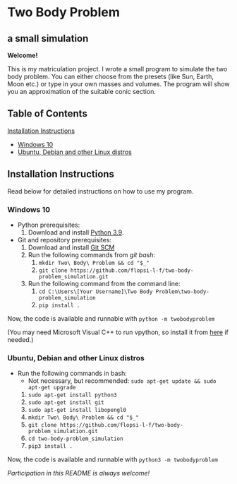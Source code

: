 # Two Body Problem
## a small simulation

**Welcome!**

This is my matriculation project. I wrote a small program to simulate the two body problem. You can either choose from the presets (like Sun, Earth, Moon etc.) or type in your own masses and volumes. The program will show you an approximation of the suitable conic section.

## Table of Contents

[Installation Instructions](#installation)  
- [Windows 10](#win10)  
- [Ubuntu, Debian and other Linux distros](#linux)  

<a name="installation"/>

## Installation Instructions

Read below for detailed instructions on how to use my program.

<a name="win10"/>

### Windows 10

- Python prerequisites:
  1. Download and install [Python 3.9](https://www.python.org/downloads/).
- Git and repository prerequisites:
  1. Download and install [Git SCM](https://gitforwindows.org/)
  2. Run the following commands from *git bash*:
      1. `mkdir Two\ Body\ Problem && cd "$_"`
      2. `git clone https://github.com/flopsi-l-f/two-body-problem_simulation.git`
  3. Run the following command from the command line:
      1. `cd C:\Users\[Your Username]\Two Body Problem\two-body-problem_simulation`
      2. `pip install .`

Now, the code is available and runnable with `python -m twobodyproblem`

(You may need Microsoft Visual C++ to run vpython, so install it from [here](https://visualstudio.microsoft.com/visual-cpp-build-tools/) if needed.)

<a name="linux"/>

### Ubuntu, Debian and other Linux distros

- Run the following commands in bash:
  - Not necessary, but recommended: `sudo apt-get update && sudo apt-get upgrade`
  1. `sudo apt-get install python3`
  2. `sudo apt-get install git`
  3. `sudo apt-get install libopengl0`
  4. `mkdir Two\ Body\ Problem && cd "$_"`
  5. `git clone https://github.com/flopsi-l-f/two-body-problem_simulation.git`
  6. `cd two-body-problem_simulation`
  7. `pip3 install .`

Now, the code is available and runnable with `python3 -m twobodyproblem`

*Participation in this README is always welcome!*
